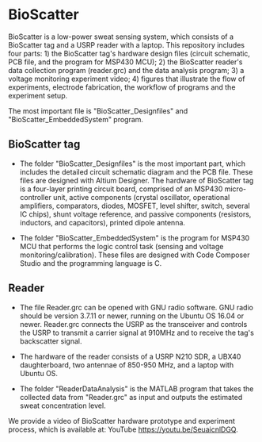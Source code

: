 # BioScatter
BioScatter is a low-power sweat sensing system, which consists of a BioScatter tag and a USRP reader with a laptop. This repository includes four parts: 1) the BioScatter tag's hardware design files (circuit schematic, PCB file, and the program for MSP430 MCU); 2) the BioScatter reader's data collection program (reader.grc) and the data analysis program; 3) a voltage monitoring experiment video; 4) figures that illustrate the flow of experiments, electrode fabrication, the workflow of programs and the experiment setup.

The most important file is "BioScatter_Designfiles" and "BioScatter_EmbeddedSystem" program.

## BioScatter tag

- The folder "BioScatter_Designfiles" is the most important part, which includes the detailed circuit schematic diagram and the PCB file. These files are designed with Altium Designer. The hardware of BioScatter tag is a four-layer printing circuit board, comprised of an MSP430 micro-controller unit, active components (crystal oscillator, operational amplifiers, comparators, diodes, MOSFET, level shifter, switch, several IC chips), shunt voltage reference, and passive components (resistors, inductors, and capacitors), printed dipole antenna.

- The folder "BioScatter_EmbeddedSystem" is the program for MSP430 MCU that performs the logic control task (sensing and voltage monitoring/calibration). These files are designed with Code Composer Studio and the programming language is C.

## Reader

- The file Reader.grc can be opened with GNU radio software. GNU radio should be version 3.7.11 or newer, running on the Ubuntu OS 16.04 or newer. Reader.grc connects the USRP as the transceiver and controls the USRP to transmit a carrier signal at 910MHz and to receive the tag's backscatter signal.

- The hardware of the reader consists of a USRP N210 SDR, a UBX40 daughterboard, two antennae of 850-950 MHz, and a laptop with Ubuntu OS.

- The folder "ReaderDataAnalysis" is the MATLAB program that takes the collected data from "Reader.grc" as input and outputs the estimated sweat concentration level.

We provide a video of BioScatter hardware prototype and experiment process, which is available at: YouTube https://youtu.be/SeuaicnlDGQ.
